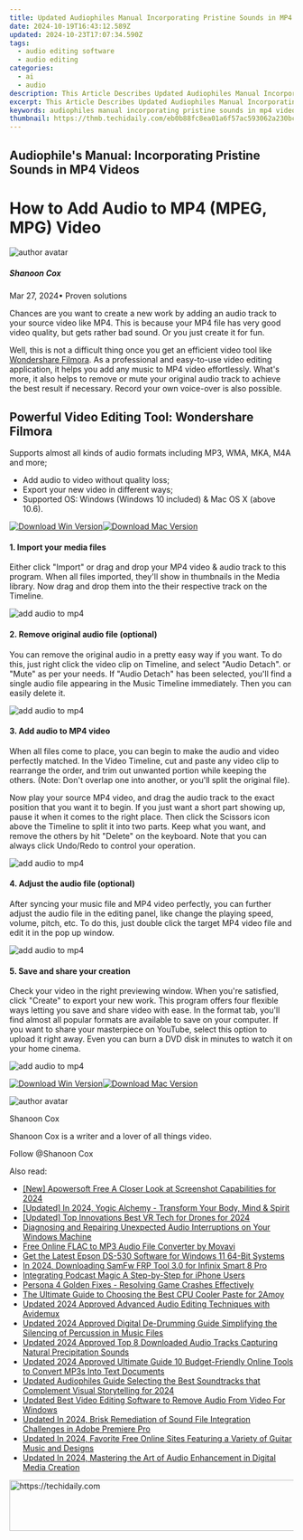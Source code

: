 ```yaml
---
title: Updated Audiophiles Manual Incorporating Pristine Sounds in MP4 Videos for 2024
date: 2024-10-19T16:43:12.589Z
updated: 2024-10-23T17:07:34.590Z
tags: 
  - audio editing software
  - audio editing
categories: 
  - ai
  - audio
description: This Article Describes Updated Audiophiles Manual Incorporating Pristine Sounds in MP4 Videos for 2024
excerpt: This Article Describes Updated Audiophiles Manual Incorporating Pristine Sounds in MP4 Videos for 2024
keywords: audiophiles manual incorporating pristine sounds in mp4 videos,mastering audiovisual updates incorporating sounds in avi 2023,sync your stories essential strategies for incorporating audio in android videography,tips for incorporating audio elements into updated mkv video files,audiophiles manual advanced methods for rectifying sound distortion in videos,audio palette for videos curating and fine tuning melodies in filmora,audiovisual transition incorporating a subtle decline into your soundscapes updated
thumbnail: https://thmb.techidaily.com/eb0b88fc8ea01a6f57ac593062a230bcd4f411a04c405e68f58f5857acd450ec.jpg
---
```


## Audiophile's Manual: Incorporating Pristine Sounds in MP4 Videos

# How to Add Audio to MP4 (MPEG, MPG) Video

![author avatar](https://images.wondershare.com/filmora/article-images/shannon-cox.jpg)

##### Shanoon Cox

 Mar 27, 2024• Proven solutions

Chances are you want to create a new work by adding an audio track to your source video like MP4\. This is because your MP4 file has very good video quality, but gets rather bad sound. Or you just create it for fun.

Well, this is not a difficult thing once you get an efficient video tool like [Wondershare Filmora](https://tools.techidaily.com/wondershare/filmora/download/). As a professional and easy-to-use video editing application, it helps you add any music to MP4 video effortlessly. What's more, it also helps to remove or mute your original audio track to achieve the best result if necessary. Record your own voice-over is also possible.

## Powerful Video Editing Tool: Wondershare Filmora

Supports almost all kinds of audio formats including MP3, WMA, MKA, M4A and more;

* Add audio to video without quality loss;
* Export your new video in different ways;
* Supported OS: Windows (Windows 10 included) & Mac OS X (above 10.6).

[![Download Win Version](https://images.wondershare.com/filmora/guide/download-btn-win.jpg)](https://tools.techidaily.com/wondershare/filmora/download/)[![Download Mac Version](https://images.wondershare.com/filmora/guide/download-btn-mac.jpg)](https://tools.techidaily.com/wondershare/filmora/download/)

#### 1\. Import your media files

Either click "Import" or drag and drop your MP4 video & audio track to this program. When all files imported, they'll show in thumbnails in the Media library. Now drag and drop them into the their respective track on the Timeline.

![add audio to mp4](https://images.wondershare.com/images/multimedia/video-editor/video-editor-interface.jpg "add audio to mp4")

#### 2\. Remove original audio file (optional)

You can remove the original audio in a pretty easy way if you want. To do this, just right click the video clip on Timeline, and select "Audio Detach". or "Mute" as per your needs. If "Audio Detach" has been selected, you'll find a single audio file appearing in the Music Timeline immediately. Then you can easily delete it.

![add audio to mp4](https://images.wondershare.com/images/multimedia/video-editor/video-editor-time-line.jpg "add audio to mp4")

#### 3\. Add audio to MP4 video

When all files come to place, you can begin to make the audio and video perfectly matched. In the Video Timeline, cut and paste any video clip to rearrange the order, and trim out unwanted portion while keeping the others. (Note: Don't overlap one into another, or you'll split the original file).

Now play your source MP4 video, and drag the audio track to the exact position that you want it to begin. If you just want a short part showing up, pause it when it comes to the right place. Then click the Scissors icon above the Timeline to split it into two parts. Keep what you want, and remove the others by hit "Delete" on the keyboard. Note that you can always click Undo/Redo to control your operation.

![add audio to mp4](https://images.wondershare.com/images/multimedia/video-editor/editing-files-2.jpg "add audio to mp4")

#### 4\. Adjust the audio file (optional)

After syncing your music file and MP4 video perfectly, you can further adjust the audio file in the editing panel, like change the playing speed, volume, pitch, etc. To do this, just double click the target MP4 video file and edit it in the pop up window.

![add audio to mp4](https://images.wondershare.com/topic/video-editing/edit-audio-speedup-fade-in-out.jpg "add audio to mp4")

#### 5\. Save and share your creation

Check your video in the right previewing window. When you're satisfied, click "Create" to export your new work. This program offers four flexible ways letting you save and share video with ease. In the format tab, you'll find almost all popular formats are available to save on your computer. If you want to share your masterpiece on YouTube, select this option to upload it right away. Even you can burn a DVD disk in minutes to watch it on your home cinema.

![add audio to mp4](https://images.wondershare.com/images/multimedia/video-editor/output.jpg "add audio to mp4")

[![Download Win Version](https://images.wondershare.com/filmora/guide/download-btn-win.jpg)](https://tools.techidaily.com/wondershare/filmora/download/)[![Download Mac Version](https://images.wondershare.com/filmora/guide/download-btn-mac.jpg)](https://tools.techidaily.com/wondershare/filmora/download/)

![author avatar](https://images.wondershare.com/filmora/article-images/shannon-cox.jpg)

Shanoon Cox

Shanoon Cox is a writer and a lover of all things video.

Follow @Shanoon Cox

<ins class="adsbygoogle"
      style="display:block"
      data-ad-client="ca-pub-7571918770474297"
      data-ad-slot="8358498916"
      data-ad-format="auto"
      data-full-width-responsive="true"></ins>

<span class="atpl-alsoreadstyle">Also read:</span>
<div><ul>
<li><a href="https://on-screen-recording.techidaily.com/new-apowersoft-free-a-closer-look-at-screenshot-capabilities-for-2024/"><u>[New] Apowersoft Free A Closer Look at Screenshot Capabilities for 2024</u></a></li>
<li><a href="https://youtube-blog.techidaily.com/ed-in-2024-yogic-alchemy-transform-your-body-mind-and-spirit/"><u>[Updated] In 2024, Yogic Alchemy - Transform Your Body, Mind & Spirit</u></a></li>
<li><a href="https://fox-glue.techidaily.com/updated-top-innovations-best-vr-tech-for-drones-for-2024/"><u>[Updated] Top Innovations Best VR Tech for Drones for 2024</u></a></li>
<li><a href="https://sound-issues.techidaily.com/diagnosing-and-repairing-unexpected-audio-interruptions-on-your-windows-machine/"><u>Diagnosing and Repairing Unexpected Audio Interruptions on Your Windows Machine</u></a></li>
<li><a href="https://vp-tips.techidaily.com/free-online-flac-to-mp3-audio-file-converter-by-movavi/"><u>Free Online FLAC to MP3 Audio File Converter by Movavi</u></a></li>
<li><a href="https://driver-download.techidaily.com/get-the-latest-epson-ds-530-software-for-windows-11-64-bit-systems/"><u>Get the Latest Epson DS-530 Software for Windows 11 64-Bit Systems</u></a></li>
<li><a href="https://unlock-android.techidaily.com/in-2024-downloading-samfw-frp-tool-30-for-infinix-smart-8-pro-by-drfone-android/"><u>In 2024, Downloading SamFw FRP Tool 3.0 for Infinix Smart 8 Pro</u></a></li>
<li><a href="https://extra-information.techidaily.com/integrating-podcast-magic-a-step-by-step-for-iphone-users/"><u>Integrating Podcast Magic A Step-by-Step for iPhone Users</u></a></li>
<li><a href="https://win-able.techidaily.com/persona-4-golden-fixes-resolving-game-crashes-effectively/"><u>Persona 4 Golden Fixes - Resolving Game Crashes Effectively</u></a></li>
<li><a href="https://hardware-tips.techidaily.com/the-ultimate-guide-to-choosing-the-best-cpu-cooler-paste-for-2amoy/"><u>The Ultimate Guide to Choosing the Best CPU Cooler Paste for 2Amoy</u></a></li>
<li><a href="https://sound-tweaking.techidaily.com/updated-2024-approved-advanced-audio-editing-techniques-with-avidemux/"><u>Updated 2024 Approved Advanced Audio Editing Techniques with Avidemux</u></a></li>
<li><a href="https://sound-tweaking.techidaily.com/updated-2024-approved-digital-de-drumming-guide-simplifying-the-silencing-of-percussion-in-music-files/"><u>Updated 2024 Approved Digital De-Drumming Guide Simplifying the Silencing of Percussion in Music Files</u></a></li>
<li><a href="https://sound-tweaking.techidaily.com/updated-2024-approved-top-8-downloaded-audio-tracks-capturing-natural-precipitation-sounds/"><u>Updated 2024 Approved Top 8 Downloaded Audio Tracks Capturing Natural Precipitation Sounds</u></a></li>
<li><a href="https://sound-tweaking.techidaily.com/updated-2024-approved-ultimate-guide-10-budget-friendly-online-tools-to-convert-mp3s-into-text-documents/"><u>Updated 2024 Approved Ultimate Guide 10 Budget-Friendly Online Tools to Convert MP3s Into Text Documents</u></a></li>
<li><a href="https://sound-tweaking.techidaily.com/updated-audiophiles-guide-selecting-the-best-soundtracks-that-complement-visual-storytelling-for-2024/"><u>Updated Audiophiles Guide Selecting the Best Soundtracks that Complement Visual Storytelling for 2024</u></a></li>
<li><a href="https://sound-tweaking.techidaily.com/updated-best-video-editing-software-to-remove-audio-from-video-for-windows/"><u>Updated Best Video Editing Software to Remove Audio From Video For Windows</u></a></li>
<li><a href="https://sound-tweaking.techidaily.com/updated-in-2024-brisk-remediation-of-sound-file-integration-challenges-in-adobe-premiere-pro/"><u>Updated In 2024, Brisk Remediation of Sound File Integration Challenges in Adobe Premiere Pro</u></a></li>
<li><a href="https://sound-tweaking.techidaily.com/updated-in-2024-favorite-free-online-sites-featuring-a-variety-of-guitar-music-and-designs/"><u>Updated In 2024, Favorite Free Online Sites Featuring a Variety of Guitar Music and Designs</u></a></li>
<li><a href="https://sound-tweaking.techidaily.com/updated-in-2024-mastering-the-art-of-audio-enhancement-in-digital-media-creation/"><u>Updated In 2024, Mastering the Art of Audio Enhancement in Digital Media Creation</u></a></li>
</ul></div>

<!-- affiliate ads begin -->
<a href="https://appsumo.8odi.net/c/5597632/2151882/7443" target="_top" id="2151882">
  <img src="//a.impactradius-go.com/display-ad/7443-2151882" border="0" alt="https://techidaily.com" width="600" height="90"/>
</a>
<img height="0" width="0" src="https://appsumo.8odi.net/i/5597632/2151882/7443" style="position:absolute;visibility:hidden;" border="0" />
<!-- affiliate ads end -->


